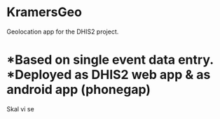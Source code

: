 KramersGeo
==========

Geolocation app for the DHIS2 project.  

*Based on single event data entry.
*Deployed as DHIS2 web app & as android app (phonegap)
=======
Skal vi se
